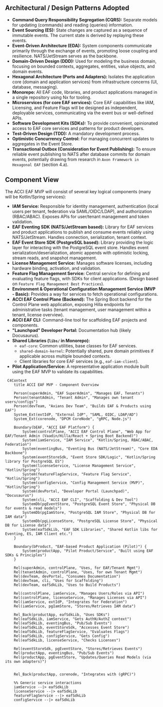 ## Architectural / Design Patterns Adopted

* **Command Query Responsibility Segregation (CQRS):** Separate models for updating (commands) and reading (queries) information.
* **Event Sourcing (ES):** State changes are captured as a sequence of immutable events. The current state is derived by replaying these events.
* **Event-Driven Architecture (EDA):** System components communicate primarily through the exchange of events, promoting loose coupling and resilience. NATS/JetStream serves as the backbone.
* **Domain-Driven Design (DDD):** Used for modeling the business domain, focusing on bounded contexts, aggregates, entities, value objects, and domain events.
* **Hexagonal Architecture (Ports and Adapters):** Isolates the application core (domain and application services) from infrastructure concerns (UI, database, messaging).
* **Monorepo:** All EAF code, libraries, and product applications managed in a single repository using Nx for tooling.
* **Microservices (for core EAF services):** Core EAF capabilities like IAM, Licensing, and Feature Flags will be designed as independent, deployable services, communicating via the event bus or well-defined APIs.
* **Software Development Kits (SDKs):** To provide convenient, opinionated access to EAF core services and patterns for product developers.
* **Test-Driven Design (TDD):** A mandatory development process.
* **Optimistic Concurrency Control:** For managing concurrent updates to aggregates in the Event Store.
* **Transactional Outbox (Consideration for Event Publishing):** To ensure reliable event publishing to NATS after database commits for domain events, potentially drawing from research in `Axon Framework in Hexagonal EAF` (section 4.a).

## Component View

The ACCI EAF MVP will consist of several key logical components (many will be Kotlin/Spring services):

* **IAM Service:** Responsible for identity management, authentication (local users per tenant, federation via SAML/OIDC/LDAP), and authorization (RBAC/ABAC). Exposes APIs for user/tenant management and token validation.
* **EAF Eventing SDK (NATS/JetStream based):** Library for EAF services and product applications to publish and consume events reliably using NATS/JetStream. Handles connection, serialization, tenant context.
* **EAF Event Store SDK (PostgreSQL based):** Library providing the logic layer for interacting with the PostgreSQL event store. Handles event serialization/deserialization, atomic appends with optimistic locking, stream reads, and snapshot management.
* **License Management Service:** Manages software licenses, including hardware binding, activation, and validation.
* **Feature Flag Management Service:** Central service for defining and evaluating feature flags, with SDKs for client applications. (Design based on `Feature Flag Management Best Practices`).
* **Environment & Operational Configuration Management Service (MVP - Basic):** Provides a way for services to fetch operational configurations.
* **ACCI EAF Control Plane (Backend):** The Spring Boot backend for the Control Plane web application, exposing Hilla endpoints for administrative tasks (tenant management, user management within a tenant, license overview).
* **ACCI EAF CLI:** Command-line tool for scaffolding EAF projects and components.
* **"Launchpad" Developer Portal:** Documentation hub (likely Docusaurus).
* **Shared Libraries (`libs/` in Monorepo):**
  * `eaf-core`: Common utilities, base classes for EAF services.
  * `shared-domain-kernel`: Potentially shared, pure domain primitives if applicable across multiple bounded contexts.
  * Client libraries for core EAF services (e.g., `eaf-iam-client`).
* **Pilot Application/Service:** A representative application module built using the EAF MVP to validate its capabilities.

```mermaid
 C4Context
    title ACCI EAF MVP - Component Overview

    Person(superAdmin, "EAF SuperAdmin", "Manages EAF, Tenants")
    Person(tenantAdmin, "Tenant Admin", "Manages own tenant users/configs")
    Person(devTeam, "Axians Dev Team", "Builds EAF & Products using EAF")
    System_Ext(extIdP, "External IdP", "SAML, OIDC, LDAP/AD")
    System_Ext(corenode, "DPCM CoreNode", "gRPC, Node.js")

    Boundary(bEAF, "ACCI EAF Platform") {
        System(controlPlane, "ACCI EAF Control Plane", "Web App for EAF/Tenant Admin (Vaadin/Hilla/React + Spring Boot Backend)")
        System(iamService, "IAM Service", "Kotlin/Spring, RBAC/ABAC, Federation")
        System(eventingBus, "Eventing Bus (NATS/JetStream)", "Core EDA Backbone")
        System(eventStoreSdk, "Event Store SDK/Logic", "Kotlin/Spring library for PostgreSQL ES")
        System(licenseService, "License Management Service", "Kotlin/Spring")
        System(featureFlagService, "Feature Flag Service", "Kotlin/Spring")
        System(configService, "Config Management Service (MVP)", "Kotlin/Spring")
        System(devPortal, "Developer Portal (Launchpad)", "Docusaurus")
        System(cli, "ACCI EAF CLI", "Scaffolding & Dev Tool")
        SystemDb(pgEventStore, "PostgreSQL Event Store", "Physical DB for events & read models")
        SystemDb(pgIamStore, "PostgreSQL IAM Store", "Physical DB for IAM data")
        SystemDb(pgLicenseStore, "PostgreSQL License Store", "Physical DB for License data")
        System(eafSdkLib, "EAF SDK Libraries", "Shared Kotlin libs for Eventing, ES, IAM Client etc.")
    }

    Boundary(bProduct, "EAF-based Product Application (Pilot)") {
        System(productApp, "Pilot Product/Service", "Built using EAF SDKs & Principles")
    }

    Rel(superAdmin, controlPlane, "Uses, for EAF/Tenant Mgmt")
    Rel(tenantAdmin, controlPlane, "Uses, for own Tenant Mgmt")
    Rel(devTeam, devPortal, "Consumes Documentation")
    Rel(devTeam, cli, "Uses for Scaffolding")
    Rel(devTeam, eafSdkLib, "Uses to Build Products")

    Rel(controlPlane, iamService, "Manages Users/Roles via API")
    Rel(controlPlane, licenseService, "Manages Licenses via API")
    Rel(iamService, extIdP, "Integrates for Federation")
    Rel(iamService, pgIamStore, "Stores/Retrieves IAM data")

    Rel_Back(productApp, eafSdkLib, "Uses SDKs")
    Rel(eafSdkLib, iamService, "Gets AuthN/AuthZ context")
    Rel(eafSdkLib, eventingBus, "Pub/Sub Events")
    Rel(eafSdkLib, eventStoreSdk, "Accesses Event Store")
    Rel(eafSdkLib, featureFlagService, "Evaluates Flags")
    Rel(eafSdkLib, configService, "Gets Config")
    Rel(eafSdkLib, licenseService, "Checks Licenses")

    Rel(eventStoreSdk, pgEventStore, "Stores/Retrieves Events")
    Rel(productApp, eventingBus, "Pub/Sub Events")
    Rel(productApp, pgEventStore, "Updates/Queries Read Models (via its own adapters)")


    Rel_Back(productApp, corenode, "Integrates with (gRPC)")

    %% Generic service interactions
    iamService --|> eafSdkLib
    licenseService --|> eafSdkLib
    featureFlagService --|> eafSdkLib
    configService --|> eafSdkLib
```
